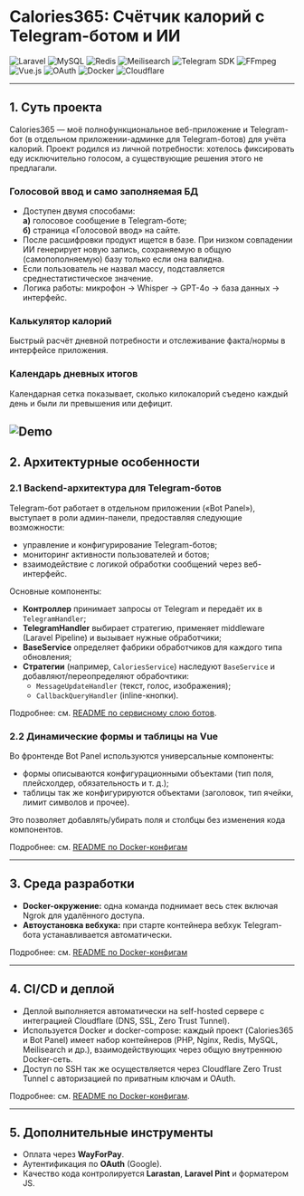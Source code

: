 # Calories365: Счётчик калорий с Telegram-ботом и ИИ
![Laravel](https://img.shields.io/badge/laravel-black?logo=laravel)
![MySQL](https://img.shields.io/badge/MySQL-black?logo=MySQL)
![Redis](https://img.shields.io/badge/Redis-black?logo=Redis)
![Meilisearch](https://img.shields.io/badge/Meilisearch-black?logo=Meilisearch)
![Telegram SDK](https://img.shields.io/badge/Telegram%20SDK-black?logo=Telegram)
![FFmpeg](https://img.shields.io/badge/FFmpeg-black?logo=FFmpeg)
![Vue.js](https://img.shields.io/badge/Vue.js-black?logo=Vue.js)
![OAuth](https://img.shields.io/badge/OAuth-black?logo=Google)
![Docker](https://img.shields.io/badge/Docker-black?logo=Docker)
![Cloudflare](https://img.shields.io/badge/Cloudflare-black?logo=Cloudflare)

---

## 1. Суть проекта

Calories365 — моё полнофункциональное веб-приложение и Telegram-бот (в отдельном приложении-админке для Telegram-ботов) для учёта калорий. Проект родился из личной потребности: хотелось фиксировать еду исключительно голосом, а существующие решения этого не предлагали.

[//]: # (## [Попробуйте Дневник Калорий сейчас!]&#40;https://calculator.calories365.com&#41;)

### Голосовой ввод и само заполняемая БД

- Доступен двумя способами:  
  **а)** голосовое сообщение в Telegram-боте;  
  **б)** страница «Голосовой ввод» на сайте.
- После расшифровки продукт ищется в базе. При низком совпадении ИИ генерирует новую запись, сохраняемую в общую (самопополняемую) базу только если она валидна.
- Если пользователь не назвал массу, подставляется среднестатистическое значение.
- Логика работы: микрофон → Whisper → GPT-4o → база данных → интерфейс.

### Калькулятор калорий
Быстрый расчёт дневной потребности и отслеживание факта/нормы в интерфейсе приложения.

### Календарь дневных итогов
Календарная сетка показывает, сколько килокалорий съедено каждый день и были ли превышения или дефицит.

![Demo](./public/cal.gif)
---

## 2. Архитектурные особенности

### 2.1 Backend-архитектура для Telegram-ботов

Telegram-бот работает в отдельном приложении («Bot Panel»), выступает в роли админ-панели, предоставляя следующие возможности:

* управление и конфигурирование Telegram-ботов;
* мониторинг активности пользователей и ботов;
* взаимодействие с логикой обработки сообщений через веб-интерфейс.

Основные компоненты:

* **Контроллер** принимает запросы от Telegram и передаёт их в `TelegramHandler`;
* **TelegramHandler** выбирает стратегию, применяет middleware (Laravel Pipeline) и вызывает нужные обработчики;
* **BaseService** определяет фабрики обработчиков для каждого типа обновления;
* **Стратегии** (например, `CaloriesService`) наследуют `BaseService` и добавляют/переопределяют обрабочтики:
    * `MessageUpdateHandler` (текст, голос, изображения);
    * `CallbackQueryHandler` (inline-кнопки).

Подробнее: см. [README по сервисному слою ботов](./README.BotPanelArchitecture.ru.md).

### 2.2 Динамические формы и таблицы на Vue

Во фронтенде Bot Panel используются универсальные компоненты:

* формы описываются конфигурационными объектами (тип поля, плейсхолдер, обязательность и т. д.);
* таблицы так же конфигурируются объектами (заголовок, тип ячейки, лимит символов и прочее).

Это позволяет добавлять/убирать поля и столбцы без изменения кода компонентов.

Подробнее: см. [README по Docker-конфигам](./README.DynamicFormsAndTables.ru.md)

---

## 3. Среда разработки

- **Docker-окружение:** одна команда поднимает весь стек включая Ngrok для удалённого доступа.
- **Автоустановка вебхука:** при старте контейнера вебхук Telegram-бота устанавливается автоматически.

Подробнее: см. [README по Docker-конфигам](https://github.com/Calories365/Configs/blob/main/README.ru.md)

---

## 4. CI/CD и деплой

* Деплой выполняется автоматически на self-hosted сервере с интеграцией Cloudflare (DNS, SSL, Zero Trust Tunnel).
* Используется Docker и docker-compose: каждый проект (Calories365 и Bot Panel) имеет набор контейнеров (PHP, Nginx, Redis, MySQL, Meilisearch и др.), взаимодействующих через общую внутреннюю Docker-сеть.
* Доступ по SSH так же осуществляется через Cloudflare Zero Trust Tunnel с авторизацией по приватным ключам и OAuth.

Подробнее: см. [README по Docker-конфигам](./README.DockerConfigs.ru.md).

---

## 5. Дополнительные инструменты

* Оплата через **WayForPay**.
* Аутентификация по **OAuth** (Google).
* Качество кода контролируется **Larastan**, **Laravel Pint** и форматером JS.
